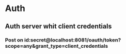 # Auth
## Auth server whit client credentials
### Post on id:secret@localhost:8081/oauth/token?scope=any&grant_type=client_credentials
